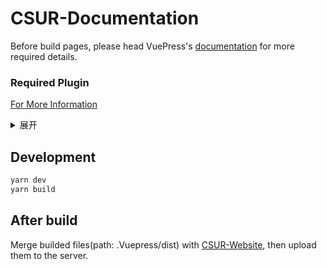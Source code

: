 # CSUR-Documentation

Before build pages, please head VuePress's [documentation](https://v1.vuepress.vuejs.org/guide/getting-started.html) for more required details.

> 

### Required Plugin
[For More Information](https://vuepress.vuejs.org/zh/plugin/official/plugin-active-header-links.html#%E5%AE%89%E8%A3%85)

<details>
  
  <summary>展开</summary>
  
```sh
yarn add -D @vuepress/plugin-active-header-links
# @vuepress/plugin-active-header-links

yarn add -D @vuepress/plugin-back-to-top
# @vuepress/plugin-back-to-top

yarn add -D @vuepress/plugin-google-analytics
# @vuepress/plugin-google-analytics

yarn add -D @vuepress/plugin-medium-zoom
# @vuepress/plugin-medium-zoom

yarn add -D @vuepress/plugin-nprogress
# @vuepress/plugin-nprogress
```
</details>

## Development

```bash
yarn dev
yarn build
```
## After build
Merge builded files(path: .Vuepress/dist) with [CSUR-Website](https://github.com/Littlegolden/CSUR-Website), then upload them to the server.
